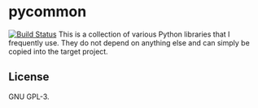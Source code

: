 # pycommon
[![Build Status](https://travis-ci.org/johndoe31415/pycommon.svg?branch=master)](https://travis-ci.org/johndoe31415/pycommon)
This is a collection of various Python libraries that I frequently use. They do
not depend on anything else and can simply be copied into the target project.

## License
GNU GPL-3.
